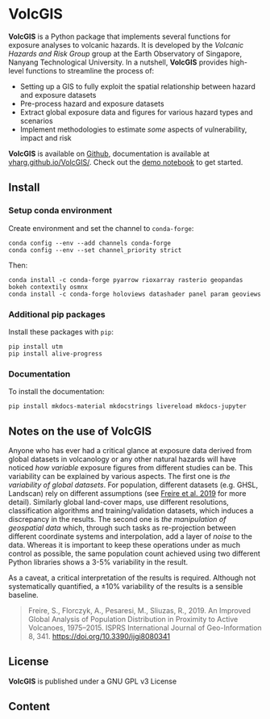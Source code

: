 # VolcGIS

**VolcGIS** is a Python package that implements several functions for exposure analyses to volcanic hazards. It is developed by the *Volcanic Hazards and Risk Group* group at the Earth Observatory of Singapore, Nanyang Technological University. In a nutshell, **VolcGIS** provides high-level functions to streamline the process of:

- Setting up a GIS to fully exploit the spatial relationship between hazard and exposure datasets
- Pre-process hazard and exposure datasets
- Extract global exposure data and figures for various hazard types and scenarios
- Implement methodologies to estimate *some* aspects of vulnerability, impact and risk

**VolcGIS** is available on [Github](https://github.com/vharg/VolcGIS), documentation is available at [vharg.github.io/VolcGIS/](https://vharg.github.io/VolcGIS/). Check out the [demo notebook](https://vharg.github.io/VolcGIS/MASTER_example/) to get started.

## Install

### Setup conda environment

Create environment and set the channel to `conda-forge`:

```
conda config --env --add channels conda-forge
conda config --env --set channel_priority strict
```

Then:

```
conda install -c conda-forge pyarrow rioxarray rasterio geopandas bokeh contextily osmnx
conda install -c conda-forge holoviews datashader panel param geoviews
```

### Additional pip packages

Install these packages with `pip`:

```
pip install utm
pip install alive-progress
```

### Documentation

To install the documentation:

```
pip install mkdocs-material mkdocstrings livereload mkdocs-jupyter
```

## Notes on the use of VolcGIS

Anyone who has ever had a critical glance at exposure data derived from global datasets in volcanology or any other natural hazards will have noticed *how variable* exposure figures from different studies can be. This variability can be explained by various aspects. The first one is *the variability of global datasets*. For population, different datasets (e.g. GHSL, Landscan) rely on different assumptions (see [Freire et al. 2019](https://doi.org/10.3390/ijgi8080341) for more detail). Similarly global land-cover maps, use different resolutions, classification algorithms and training/validation datasets, which induces a discrepancy in the results. The second one is *the manipulation of geospatial data* which, through such tasks as re-projection between different coordinate systems and interpolation, add a layer of *noise* to the data. Whereas it is important to keep these operations under as much control as possible, the same population count achieved using two different Python libraries shows a 3-5% variability in the result.

As a caveat, a critical interpretation of the results is required. Although not systematically quantified, a ±10% variability of the results is a sensible baseline.

> Freire, S., Florczyk, A., Pesaresi, M., Sliuzas, R., 2019. An Improved Global Analysis of Population Distribution in Proximity to Active Volcanoes, 1975–2015. ISPRS International Journal of Geo-Information 8, 341. https://doi.org/10.3390/ijgi8080341

## License

**VolcGIS** is published under a GNU GPL v3 License

## Content
